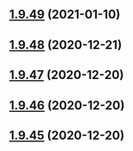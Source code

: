 ## [1.9.49](https://github.com/dds/aoc2020/compare/v1.9.48...v1.9.49) (2021-01-10)



## [1.9.48](https://github.com/dds/aoc2020/compare/v1.9.47...v1.9.48) (2020-12-21)



## [1.9.47](https://github.com/dds/aoc2020/compare/v1.9.46...v1.9.47) (2020-12-20)



## [1.9.46](https://github.com/dds/aoc2020/compare/v1.9.45...v1.9.46) (2020-12-20)



## [1.9.45](https://github.com/dds/aoc2020/compare/v1.9.44...v1.9.45) (2020-12-20)




